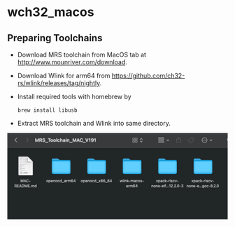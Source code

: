 # wch32_macos

## Preparing Toolchains
-   Download MRS toolchain from MacOS tab at http://www.mounriver.com/download.
-   Download Wlink for arm64 from https://github.com/ch32-rs/wlink/releases/tag/nightly.
-   Install required tools with homebrew by 
    
        brew install libusb
-   Extract MRS toolchain and Wlink into same directory.

![](https://github.com/ozturkhuseyin/wch32_macos/blob/main/etc/dr.png "Toolchain directory")
